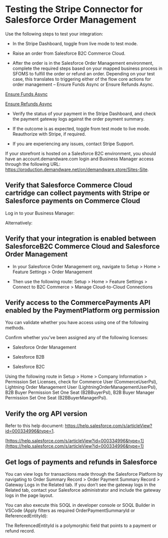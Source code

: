 # Testing the Stripe Connector for Salesforce Order Management

Use the following steps to test your integration:

- In the Stripe Dashboard, toggle from live mode to test mode.

- Raise an order from Salesforce B2C Commerce Cloud.

- After the order is in the Salesforce Order Management environment, complete the required steps based on your mapped business process in SFOMS to fulfill the order or refund an order. Depending on your test case, this translates to triggering either of the flow core actions for order management – Ensure Funds Async or Ensure Refunds Async.

[Ensure Funds Async](https://help.salesforce.com/s/articleView?id=sf.flow_ref_elements_om_actions_ensure_funds_async.htm&type=5)

[Ensure Refunds Async](https://help.salesforce.com/s/articleView?id=sf.flow_ref_elements_om_actions_ensure_refunds_async.htm&type=5)

- Verify the status of your payment in the Stripe Dashboard, and check the payment gateway logs against the order payment summary.

- If the outcome is as expected, toggle from test mode to live mode. Reauthorize with Stripe, if required.

- If you are experiencing any issues, contact Stripe Support.

If your storefront is hosted on a Salesforce B2C environment, you should have an account.demandware.com login and Business Manager access through the following URL: https://production.demandware.net/on/demandware.store/Sites-Site.

## Verify that  Salesforce Commerce Cloud cartridge can collect payments with Stripe or Salesforce payments on Commerce Cloud

Log in to your Business Manager:

Alternatively:

## Verify that your integration is enabled between SalesforceB2C Commerce Cloud and Salesforce Order Management

- In your Salesforce Order Management org, navigate to Setup > Home > Feature Settings > Order Management

- Then use the following route: Setup > Home > Feature Settings > Connect to B2C Commerce > Manage Cloud-to-Cloud Connections

## Verify access to the CommercePayments API enabled by the PaymentPlatform org permission

You can validate whether you have access using one of the following methods.

Confirm whether you’ve been assigned any of the following licenses:

- Salesforce Order Management

- Salesforce B2B

- Salesforce B2C

Using the following route in Setup > Home > Company Information > Permission Set Licenses, check for Commerce User (CommerceUserPsl), Lightning Order Management User (LightningOrderManagementUserPsl), B2B Buyer Permission Set One Seat (B2BBuyerPsl), B2B Buyer Manager Permission Set One Seat (B2BBuyerManagerPsl).

## Verify the org API version

Refer to this help document: https://help.salesforce.com/s/articleView?id=000334996&type=1.

[https://help.salesforce.com/s/articleView?id=000334996&type=1](https://help.salesforce.com/s/articleView?id=000334996&type=1)

## Get logs of payments and refunds in Salesforce

You can view logs for transactions made through the Salesforce Platform by navigating to Order Summary Record > Order Payment Summary Record > Gateway Logs in the Related tab. If you don’t see the gateway logs in the Related tab, contact your Salesforce administrator and include the gateway logs in the page layout.

You can also execute this SOQL in developer console or SOQL Builder in VSCode (Apply filters as required OrderPaymentSummaryId or ReferencedEntityId):

The ReferencedEntityId is a polymorphic field that points to a payment or refund record.
